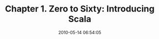 ---
date: 2010-05-14 06:54:05
link:
  source: delicious
  source_url: https://del.icio.us/roytang
  text: 'Chapter 1. Zero to Sixty: Introducing Scala'
  url: http://programming-scala.labs.oreilly.com/ch01.html
slug: chapter-1-zero-to-sixty-introducing-scala
source: delicious
tags:
- programming
- tutorials
- scala
- for:@twitter
- broken-link
title: 'Chapter 1. Zero to Sixty: Introducing Scala'
---
